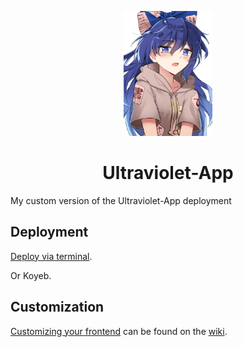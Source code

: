 <p align="center"><img src="https://github.com/orangejuiceplz/ultrav/blob/master/Ultraviolet-Static/public/favicon.ico" height="200"></p>

<h1 align="center">Ultraviolet-App</h1>

My custom version of the Ultraviolet-App deployment

## Deployment

[Deploy via terminal](https://github.com/titaniumnetwork-dev/Ultraviolet-App/wiki/Deploy-via-terminal).

Or Koyeb.

## Customization

[Customizing your frontend](https://github.com/titaniumnetwork-dev/Ultraviolet-App/wiki/Customizing-your-frontend) can be found on the [wiki](https://github.com/titaniumnetwork-dev/Ultraviolet-App/wiki).
